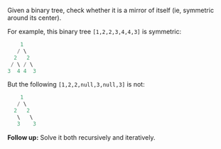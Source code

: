 ﻿Given a binary tree, check whether it is a mirror of itself (ie, symmetric around its center).

For example, this binary tree `[1,2,2,3,4,4,3]` is symmetric:

```c#
    1
   / \
  2   2
 / \ / \
3  4 4  3
```

 

But the following `[1,2,2,null,3,null,3]` is not:

```c#
    1
   / \
  2   2
   \   \
   3    3
```

 

**Follow up:** Solve it both recursively and iteratively.